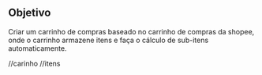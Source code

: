 ## Objetivo

Criar um carrinho de compras baseado no carrinho de compras da shopee, onde o carrinho armazene itens e faça o cálculo de sub-itens automaticamente.

//carinho
//itens